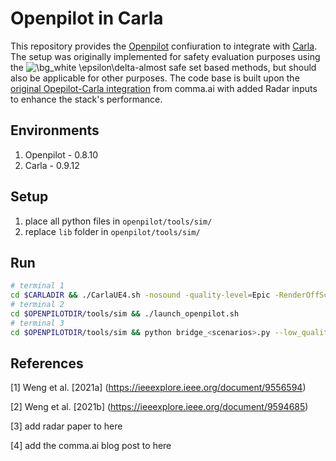 # Openpilot in Carla

This repository provides the [Openpilot](https://github.com/commaai/openpilot) confiuration to integrate with [Carla](https://carla.org/). The setup was originally implemented for safety evaluation purposes using the <img src="https://latex.codecogs.com/svg.image?\bg_white&space;\epsilon\delta" title="\bg_white \epsilon\delta" />-almost safe set based methods, but should also be applicable for other purposes. The code base is built upon the [original Opepilot-Carla integration](https://github.com/commaai/openpilot/tree/master/tools/sim) from comma.ai with added Radar inputs to enhance the stack's performance. 

Environments
-----------------------

1. Openpilot - 0.8.10
2. Carla - 0.9.12

Setup
-----

1. place all python files in `openpilot/tools/sim/`
2. replace `lib` folder in `openpilot/tools/sim/`

Run
---

```Bash
# terminal 1
cd $CARLADIR && ./CarlaUE4.sh -nosound -quality-level=Epic -RenderOffScreen -fps=120
# terminal 2
cd $OPENPILOTDIR/tools/sim && ./launch_openpilot.sh
# terminal 3
cd $OPENPILOTDIR/tools/sim && python bridge_<scenarios>.py --low_quality

```

References
----------
[1] Weng et al. [2021a] (https://ieeexplore.ieee.org/document/9556594)

[2] Weng et al. [2021b] (https://ieeexplore.ieee.org/document/9594685)

[3] add radar paper to here

[4] add the comma.ai blog post to here
